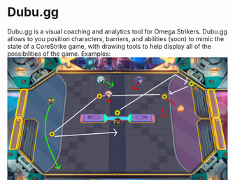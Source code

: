 # Dubu.gg
Dubu.gg is a visual coaching and analytics tool for Omega Strikers. Dubu.gg allows to you position characters, barriers, and abilities (soon) to mimic the state of a CoreStrike game, with drawing tools to help display all of the possibilities of the game. 
Examples:
![Night Market](images/example1.png)